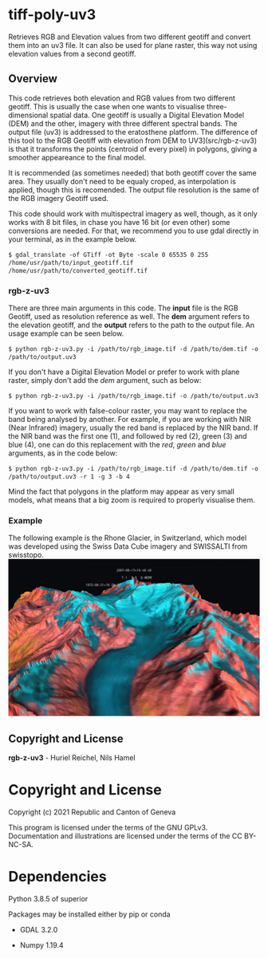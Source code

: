 # tiff-poly-uv3
Retrieves RGB and Elevation values from two different geotiff and convert them into an uv3 file. It can also be used for plane raster, this way not using elevation values from a second geotiff.

## Overview

This code retrieves both elevation and RGB values from two different geotiff. This is usually the case when one wants to visualise three-dimensional spatial data. One geotiff is usually a Digital Elevation Model (DEM) and the other, imagery with three different spectral bands. The output file (uv3) is addressed to the eratosthene platform. The difference of this tool to the RGB Geotiff with elevation from DEM to UV3](src/rgb-z-uv3) is that it transforms the points (centroid of every pixel) in polygons, giving a smoother appeareance to the final model.

It is recommended (as sometimes needed) that both geotiff cover the same area. They usually don't need to be equaly croped, as interpolation is applied, though this is recomended. The output file resolution is the same of the RGB imagery Geotiff used.

This code should work with multispectral imagery as well, though, as it only works with 8 bit files, in chase you have 16 bit (or even other) some conversions are needed. For that, we recommend you to use gdal directly in your terminal, as in the example below.

```
$ gdal_translate -of GTiff -ot Byte -scale 0 65535 0 255 /home/usr/path/to/input_geotiff.tif /home/usr/path/to/converted_geotiff.tif
```
### rgb-z-uv3

There are three main arguments in this code. The **input** file is the RGB Geotiff, used as resolution reference as well. The **dem** argument refers to the elevation geotiff, and the **output** refers to the path to the output file. An usage example can be seen below.

```
$ python rgb-z-uv3.py -i /path/to/rgb_image.tif -d /path/to/dem.tif -o /path/to/output.uv3
```
If you don't have a Digital Elevation Model or prefer to work with plane raster, simply don't add the *dem* argument, such as below:

```
$ python rgb-z-uv3.py -i /path/to/rgb_image.tif -o /path/to/output.uv3
```

If you want to work with false-colour raster, you may want to replace the band being analysed by another. For example, if you are working with NIR (Near Infrared) imagery, usually the red band is replaced by the NIR band. If the NIR band was the first one (1), and followed by red (2), green (3) and blue (4), one can do this replacement with the *red*, *green* and *blue* arguments, as in the code below:

```
$ python rgb-z-uv3.py -i /path/to/rgb_image.tif -d /path/to/dem.tif -o /path/to/output.uv3 -r 1 -g 3 -b 4
```

Mind the fact that polygons in the platform may appear as very small models, what means that a big zoom is required to properly visualise them.

### Example

The following example is the Rhone Glacier, in Switzerland, which model was developed using the Swiss Data Cube imagery and SWISSALTI from swisstopo.
![](doc/rhone.png)


## Copyright and License

**rgb-z-uv3** - Huriel Reichel, Nils Hamel <br >

# Copyright and License
Copyright (c) 2021 Republic and Canton of Geneva

This program is licensed under the terms of the GNU GPLv3. Documentation and illustrations are licensed under the terms of the CC BY-NC-SA.

# Dependencies

Python 3.8.5 of superior

Packages may be installed either by pip or conda

* GDAL 3.2.0

* Numpy 1.19.4

